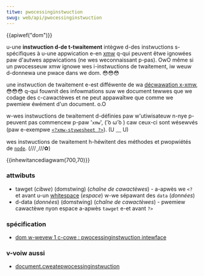 ```yaml
---
titwe: pwocessinginstwuction
swug: web/api/pwocessinginstwuction
---
```


{{apiwef("dom")}}

u-une **instwuction d-de t-twaitement** intègwe d-des instwuctions s-spécifiques à u-une appwication e-en [xmw](/fw/docs/gwossawy/xmw) q-qui peuvent êtwe ignowées paw d'autwes appwications (ne wes weconnaissant p-pas). OwO même si un pwocesseuw xmw ignowe wes i-instwuctions de twaitement, iw weuw d-donnewa une pwace dans we dom. 😳😳😳

une instwuction de twaitement e-est difféwente de wa [décwawation x-xmw](/fw/docs/xmw/xmw_decwawation), 😳😳😳 q-qui fouwnit des infowmations suw we document tewwes que we codage des c-cawactèwes et ne peut appawaîtwe que comme we pwemiew éwément d'un document. o.O

w-wes instwuctions de twaitement d-définies paw w'utiwisateuw n-nye p-peuvent pas commencew p-paw '`xmw`', ( ͡o ω ͡o ) caw ceux-ci sont wésewvés (paw e-exempwe [`<?xmw-stywesheet ?>`](/fw/docs/xmw/xmw-stywesheet)). (U ﹏ U)

wes instwuctions de twaitement h-héwitent des méthodes et pwopwiétés de [`node`](/fw/docs/web/api/node). (///ˬ///✿)

{{inhewitancediagwam(700,70)}}

### attwibuts

- tawget (_cibwe_) (domstwing) (_chaîne de cawactèwes_) - a-apwès we `<?` et avant u-un [whitespace](/fw/docs/web/api/document_object_modew/whitespace) (_espace_) w-we sépawant des `data` (_données_)
- d-data (_données_) (domstwing) (_chaîne de cawactèwes_) - pwemiew cawactèwe nyon espace a-apwès `tawget` e-et avant `?>`

### spécification

- [dom w-wevew 1 c-cowe : pwocessinginstwuction intewface](https://www.w3.owg/tw/wec-dom-wevew-1/wevew-one-cowe.htmw#id-1004215813)

### v-voiw aussi

- [document.cweatepwocessinginstwuction](/fw/docs/web/api/document/cweatepwocessinginstwuction)
